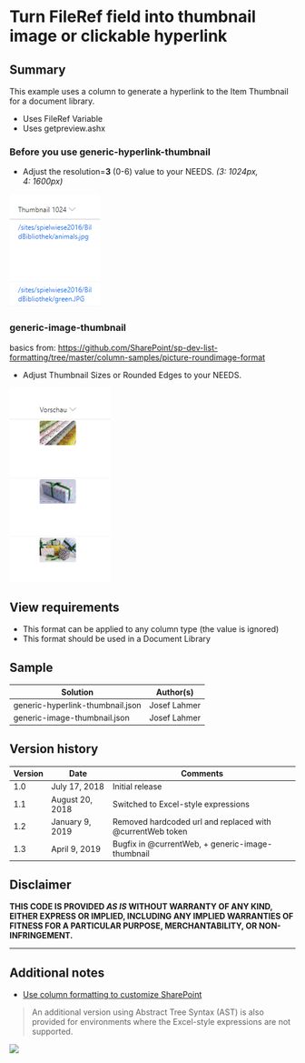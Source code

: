 # Turn FileRef field into thumbnail image or clickable hyperlink

## Summary
This example uses a column to generate a hyperlink to the Item Thumbnail for a document library.
* Uses FileRef Variable
* Uses getpreview.ashx

### Before you use generic-hyperlink-thumbnail
* Adjust the resolution=**3** (0-6) value to your NEEDS. _(3: 1024px, 4: 1600px)_

![screenshot of the sample](./screenshot.png)

### generic-image-thumbnail 
basics from: https://github.com/SharePoint/sp-dev-list-formatting/tree/master/column-samples/picture-roundimage-format

* Adjust Thumbnail Sizes or Rounded Edges to your NEEDS. 

![screenshot of the sample](./screenshot2.png)


## View requirements
- This format can be applied to any column type (the value is ignored)
- This format should be used in a Document Library

## Sample

Solution|Author(s)
--------|---------
generic-hyperlink-thumbnail.json | Josef Lahmer
generic-image-thumbnail.json | Josef Lahmer

## Version history

Version|Date|Comments
-------|----|--------
1.0|July 17, 2018 |Initial release
1.1|August 20, 2018|Switched to Excel-style expressions
1.2|January 9, 2019|Removed hardcoded url and replaced with @currentWeb token
1.3|April 9, 2019|Bugfix in @currentWeb, + generic-image-thumbnail

## Disclaimer
**THIS CODE IS PROVIDED *AS IS* WITHOUT WARRANTY OF ANY KIND, EITHER EXPRESS OR IMPLIED, INCLUDING ANY IMPLIED WARRANTIES OF FITNESS FOR A PARTICULAR PURPOSE, MERCHANTABILITY, OR NON-INFRINGEMENT.**

---

## Additional notes
- [Use column formatting to customize SharePoint](https://docs.microsoft.com/en-us/sharepoint/dev/declarative-customization/column-formatting)

> An additional version using Abstract Tree Syntax (AST) is also provided for environments where the Excel-style expressions are not supported.

<img src="https://telemetry.sharepointpnp.com/sp-dev-list-formatting/column-samples/generic-hyperlink-thumbnail" />
